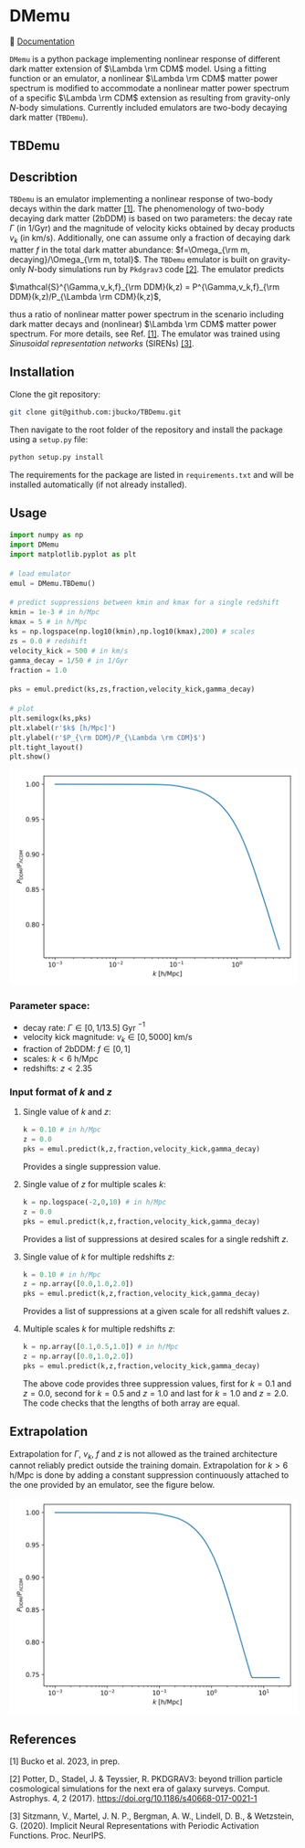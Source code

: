 # DMemu 

 :blue_book: <a href = "https://dmemu.readthedocs.io/en/latest/">Documentation</a>

`DMemu` is a python package implementing nonlinear response of different dark matter extension of $\Lambda \rm CDM$ model. Using a fitting function or an emulator, a nonlinear $\Lambda \rm CDM$ matter power spectrum is modified to accommodate a nonlinear matter power spectrum of a specific $\Lambda \rm CDM$ extension as resulting from gravity-only $N$-body simulations. Currently included emulators are two-body decaying dark matter (`TBDemu`).

## TBDemu

## Describtion

`TBDemu` is an emulator implementing a nonlinear response of two-body decays within the dark matter [[1]](#1). The phenomenology of two-body decaying dark matter (2bDDM) is based on two parameters: the decay rate $\Gamma$ (in 1/Gyr) and the magnitude of velocity kicks obtained by decay products $v_k$ (in km/s). Additionally, one can assume only a fraction of decaying dark matter $f$ in the total dark matter abundance: $f=\Omega_{\rm m, decaying}/\Omega_{\rm m, total}$. The `TBDemu` emulator is built on gravity-only $N$-body simulations run by `Pkdgrav3` code [[2]](#2). The emulator predicts

<p>$\mathcal{S}^{\Gamma,v_k,f}_{\rm DDM}(k,z) = P^{\Gamma,v_k,f}_{\rm DDM}(k,z)/P_{\Lambda \rm CDM}(k,z)$,</p>

thus a ratio of nonlinear matter power spectrum in the scenario including dark matter decays and (nonlinear) $\Lambda \rm CDM$ matter power spectrum. For more details, see Ref. [[1]](#1). The emulator was trained using *Sinusoidal representation networks* (SIRENs) [[3]](#3).

## Installation

Clone the git repository:

```bash
git clone git@github.com:jbucko/TBDemu.git
```

Then navigate to the root folder of the repository and install the package using a `setup.py` file:

```bash
python setup.py install
```

The requirements for the package are listed in `requirements.txt` and will be installed automatically (if not already installed).

## Usage

```python
import numpy as np
import DMemu
import matplotlib.pyplot as plt

# load emulator
emul = DMemu.TBDemu()

# predict suppressions between kmin and kmax for a single redshift
kmin = 1e-3 # in h/Mpc
kmax = 5 # in h/Mpc
ks = np.logspace(np.log10(kmin),np.log10(kmax),200) # scales
zs = 0.0 # redshift
velocity_kick = 500 # in km/s
gamma_decay = 1/50 # in 1/Gyr
fraction = 1.0

pks = emul.predict(ks,zs,fraction,velocity_kick,gamma_decay)

# plot
plt.semilogx(ks,pks)
plt.xlabel(r'$k$ [h/Mpc]')
plt.ylabel(r'$P_{\rm DDM}/P_{\Lambda \rm CDM}$')
plt.tight_layout()
plt.show()
```

<img src='examples/tbdemu_example.jpeg' width='600'/>

### Parameter space:
* decay rate: $\Gamma \in [0,1/13.5]$ Gyr $^{-1}$  
* velocity kick magnitude: $v_k \in [0,5000]$ km/s  
* fraction of 2bDDM: $f \in [0,1]$  
* scales: $k < 6$ h/Mpc  
* redshifts: $z < 2.35$

### Input format of $k$ and $z$
1.
    Single value of $k$ and $z$:
    
    ```python
    k = 0.10 # in h/Mpc
    z = 0.0
    pks = emul.predict(k,z,fraction,velocity_kick,gamma_decay)
    ```
    Provides a single suppression value.

2.
    Single value of $z$ for multiple scales $k$:
    
    ```python
    k = np.logspace(-2,0,10) # in h/Mpc
    z = 0.0
    pks = emul.predict(k,z,fraction,velocity_kick,gamma_decay)
    ```
    Provides a list of suppressions at desired scales for a single redshift $z$.

3.
    Single value of $k$ for multiple redshifts $z$:
    
    ```python
    k = 0.10 # in h/Mpc
    z = np.array([0.0,1.0,2.0])
    pks = emul.predict(k,z,fraction,velocity_kick,gamma_decay)
    ```
    Provides a list of suppressions at a given scale for all redshift values $z$.

4.
    Multiple scales $k$ for multiple redshifts $z$:
    
    ```python
    k = np.array([0.1,0.5,1.0]) # in h/Mpc
    z = np.array([0.0,1.0,2.0])
    pks = emul.predict(k,z,fraction,velocity_kick,gamma_decay)
    ```
    The above code provides three suppression values, first for $k=0.1$ and $z=0.0$, second for $k=0.5$ and $z=1.0$ and last for $k=1.0$ and $z=2.0$. The code checks that the lengths of both array are equal.
    
## Extrapolation

Extrapolation for $\Gamma$, $v_k$, $f$ and $z$ is not allowed as the trained architecture cannot reliably predict outside the training domain. Extrapolation for $k>6$ h/Mpc is done by adding a constant suppression continuously attached to the one provided by an emulator, see the figure below. 

<img src='examples/tbdemu_extrapolation.jpeg' width='600'/>

## References
<a id="1">[1]</a> 
Bucko et al. 2023, in prep.

<a id="2">[2]</a> 
Potter, D., Stadel, J. & Teyssier, R. PKDGRAV3: beyond trillion particle cosmological simulations for the next era of galaxy surveys. Comput. Astrophys. 4, 2 (2017). https://doi.org/10.1186/s40668-017-0021-1

<a id="3">[3]</a> 
Sitzmann, V., Martel, J. N. P., Bergman, A. W., Lindell, D. B., & Wetzstein, G. (2020). Implicit Neural Representations with Periodic Activation Functions. Proc. NeurIPS.
